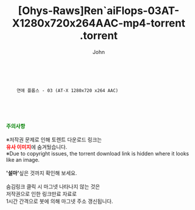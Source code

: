 ﻿---
layout: post
title:  "                   [Ohys-Raws]Ren`aiFlops-03AT-X1280x720x264AAC-mp4-torrent                .torrent"
author: John
categories: [ 애니/만화 ]
tags: [  ]
image:  
description: "                   [Ohys-Raws]Ren`aiFlops-03AT-X1280x720x264AAC-mp4-torrent                 torrent 정보 공유"
toc: true
toc_sticky: true
---

<br>

        연애 플롭스 - 03 (AT-X 1280x720 x264 AAC)    
    
<br><br><br>
<p data-ke-size="size16"><b><span style="color: green;">주의사항</span></b><br /><br />※저작권 문제로 인해 토렌트 다운로드 링크는<br /><b><span style="color: red;">유사 이미지</span></b>에 숨겨뒀습니다.<br />※Due to copyright issues, the torrent download link is hidden where it looks like an image.<br /><br /><b>'설마'</b>싶은 것까지 확인해 보세요.<br /><br />숨김링크 클릭 시 마그넷 나타나지 않는 것은<br />저작권으로 인한 링크만료 자료로<br />1시간 간격으로 봇에 의해 마그넷 주소 갱신됩니다.</p>
